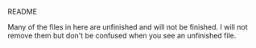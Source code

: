 README

Many of the files in here are unfinished and will not be finished. I will not remove them but don't be confused when you see an unfinished file.
